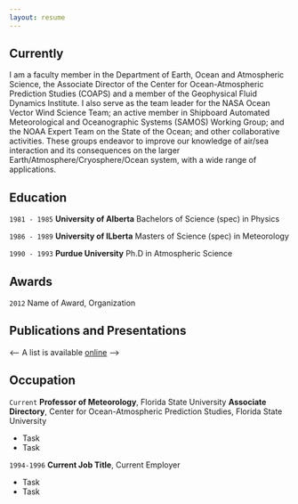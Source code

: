 ```yaml
---
layout: resume
---
```

## Currently

I am a faculty member in the Department of Earth, Ocean and Atmospheric Science, the Associate Director of the Center for Ocean-Atmospheric Prediction Studies (COAPS) and a member of the Geophysical Fluid Dynamics Institute. I also serve as the team leader for the NASA Ocean Vector Wind Science Team; an active member in Shipboard Automated Meteorological and Oceanographic Systems (SAMOS) Working Group; and the NOAA Expert Team on the State of the Ocean; and other collaborative activities. These groups endeavor to improve our knowledge of air/sea interaction and its consequences on the larger Earth/Atmosphere/Cryosphere/Ocean system, with a wide range of applications.

## Education

`1981 - 1985`
__University of Alberta__
Bachelors of Science (spec) in Physics

`1986 - 1989`
__University of lLberta__
Masters of Science (spec) in Meteorology

`1990 - 1993`
__Purdue University__
Ph.D in Atmospheric Science 

## Awards

`2012`
Name of Award, Organization 

## Publications and Presentations

<-- A list is available [online](https://scholar.google.com/citations?user=tP16dAEAAAAJ) -->


## Occupation

`Current`
__Professor of Meteorology__, Florida State University
__Associate Directory__, Center for Ocean-Atmospheric Prediction Studies, Florida State University 

- Task
- Task

`1994-1996`
__Current Job Title__, Current Employer 

- Task
- Task



<!-- ### Footer

Last updated: May 2013 -->


